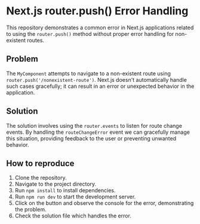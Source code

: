 # Next.js router.push() Error Handling
This repository demonstrates a common error in Next.js applications related to using the `router.push()` method without proper error handling for non-existent routes.

## Problem
The `MyComponent` attempts to navigate to a non-existent route using `router.push('/nonexistent-route')`.  Next.js doesn't automatically handle such cases gracefully; it can result in an error or unexpected behavior in the application.

## Solution
The solution involves using the `router.events` to listen for route change events. By handling the `routeChangeError` event we can gracefully manage this situation, providing feedback to the user or preventing unwanted behavior.

## How to reproduce
1. Clone the repository.
2. Navigate to the project directory.
3. Run `npm install` to install dependencies.
4. Run `npm run dev` to start the development server.
5. Click on the button and observe the console for the error, demonstrating the problem.
6. Check the solution file which handles the error.